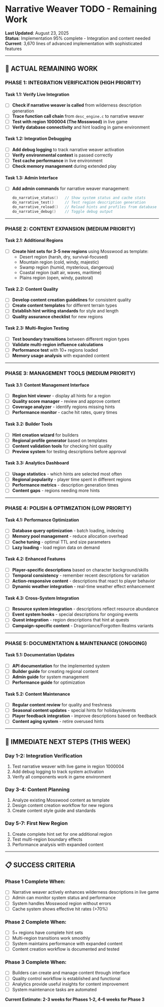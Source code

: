# Narrative Weaver TODO - Remaining Work

**Last Updated**: August 23, 2025  
**Status**: Implementation 95% complete - Integration and content needed  
**Current**: 3,670 lines of advanced implementation with sophisticated features

---

## 🎯 **ACTUAL REMAINING WORK**

### **PHASE 1: INTEGRATION VERIFICATION (HIGH PRIORITY)**

#### **Task 1.1: Verify Live Integration**
- [ ] **Check if narrative weaver is called** from wilderness description generation
- [ ] **Trace function call chain** from `desc_engine.c` to narrative weaver
- [ ] **Test with region 1000004 (The Mosswood)** in live game
- [ ] **Verify database connectivity** and hint loading in game environment

#### **Task 1.2: Integration Debugging**
- [ ] **Add debug logging** to track narrative weaver activation
- [ ] **Verify environmental context** is passed correctly
- [ ] **Test cache performance** in live environment
- [ ] **Check memory management** during extended play

#### **Task 1.3: Admin Interface**
- [ ] **Add admin commands** for narrative weaver management:
  ```c
  do_narrative_status()   // Show system status and cache stats
  do_narrative_test()     // Test region description generation
  do_narrative_reload()   // Reload hints and profiles from database
  do_narrative_debug()    // Toggle debug output
  ```

---

### **PHASE 2: CONTENT EXPANSION (MEDIUM PRIORITY)**

#### **Task 2.1: Additional Regions**
- [ ] **Create hint sets for 3-5 new regions** using Mosswood as template:
  - Desert region (harsh, dry, survival-focused)
  - Mountain region (cold, windy, majestic)
  - Swamp region (humid, mysterious, dangerous)
  - Coastal region (salt air, waves, maritime)
  - Plains region (open, windy, pastoral)

#### **Task 2.2: Content Quality**
- [ ] **Develop content creation guidelines** for consistent quality
- [ ] **Create content templates** for different terrain types
- [ ] **Establish hint writing standards** for style and length
- [ ] **Quality assurance checklist** for new regions

#### **Task 2.3: Multi-Region Testing**
- [ ] **Test boundary transitions** between different region types
- [ ] **Validate multi-region influence calculations**
- [ ] **Performance test** with 10+ regions loaded
- [ ] **Memory usage analysis** with expanded content

---

### **PHASE 3: MANAGEMENT TOOLS (MEDIUM PRIORITY)**

#### **Task 3.1: Content Management Interface**
- [ ] **Region hint viewer** - display all hints for a region
- [ ] **Quality score manager** - review and approve content
- [ ] **Coverage analyzer** - identify regions missing hints
- [ ] **Performance monitor** - cache hit rates, query times

#### **Task 3.2: Builder Tools**
- [ ] **Hint creation wizard** for builders
- [ ] **Regional profile generator** based on templates
- [ ] **Content validation tools** for checking hint quality
- [ ] **Preview system** for testing descriptions before approval

#### **Task 3.3: Analytics Dashboard**
- [ ] **Usage statistics** - which hints are selected most often
- [ ] **Regional popularity** - player time spent in different regions
- [ ] **Performance metrics** - description generation times
- [ ] **Content gaps** - regions needing more hints

---

### **PHASE 4: POLISH & OPTIMIZATION (LOW PRIORITY)**

#### **Task 4.1: Performance Optimization**
- [ ] **Database query optimization** - batch loading, indexing
- [ ] **Memory pool management** - reduce allocation overhead
- [ ] **Cache tuning** - optimal TTL and size parameters
- [ ] **Lazy loading** - load region data on demand

#### **Task 4.2: Enhanced Features**
- [ ] **Player-specific descriptions** based on character background/skills
- [ ] **Temporal consistency** - remember recent descriptions for variation
- [ ] **Action-responsive content** - descriptions that react to player behavior
- [ ] **Dynamic weather integration** - real-time weather effect enhancement

#### **Task 4.3: Cross-System Integration**
- [ ] **Resource system integration** - descriptions reflect resource abundance
- [ ] **Event system hooks** - special descriptions for ongoing events
- [ ] **Quest integration** - region descriptions that hint at quests
- [ ] **Campaign-specific content** - Dragonlance/Forgotten Realms variants

---

### **PHASE 5: DOCUMENTATION & MAINTENANCE (ONGOING)**

#### **Task 5.1: Documentation Updates**
- [ ] **API documentation** for the implemented system
- [ ] **Builder guide** for creating regional content
- [ ] **Admin guide** for system management
- [ ] **Performance guide** for optimization

#### **Task 5.2: Content Maintenance**
- [ ] **Regular content review** for quality and freshness
- [ ] **Seasonal content updates** - special hints for holidays/events
- [ ] **Player feedback integration** - improve descriptions based on feedback
- [ ] **Content aging system** - retire overused hints

---

## 🎯 **IMMEDIATE NEXT STEPS (THIS WEEK)**

### **Day 1-2: Integration Verification**
1. Test narrative weaver with live game in region 1000004
2. Add debug logging to track system activation
3. Verify all components work in game environment

### **Day 3-4: Content Planning**
1. Analyze existing Mosswood content as template
2. Design content creation workflow for new regions
3. Create content style guide and standards

### **Day 5-7: First New Region**
1. Create complete hint set for one additional region
2. Test multi-region boundary effects
3. Performance analysis with expanded content

---

## 📋 **SUCCESS CRITERIA**

### **Phase 1 Complete When:**
- [ ] Narrative weaver actively enhances wilderness descriptions in live game
- [ ] Admin can monitor system status and performance
- [ ] System handles Mosswood region without errors
- [ ] Cache system shows effective hit rates (>70%)

### **Phase 2 Complete When:**
- [ ] 5+ regions have complete hint sets
- [ ] Multi-region transitions work smoothly
- [ ] System maintains performance with expanded content
- [ ] Content creation workflow is documented and tested

### **Phase 3 Complete When:**
- [ ] Builders can create and manage content through interface
- [ ] Quality control workflow is established and functional
- [ ] Analytics provide useful insights for content improvement
- [ ] System maintenance tasks are automated

**Current Estimate: 2-3 weeks for Phases 1-2, 4-6 weeks for Phase 3**
